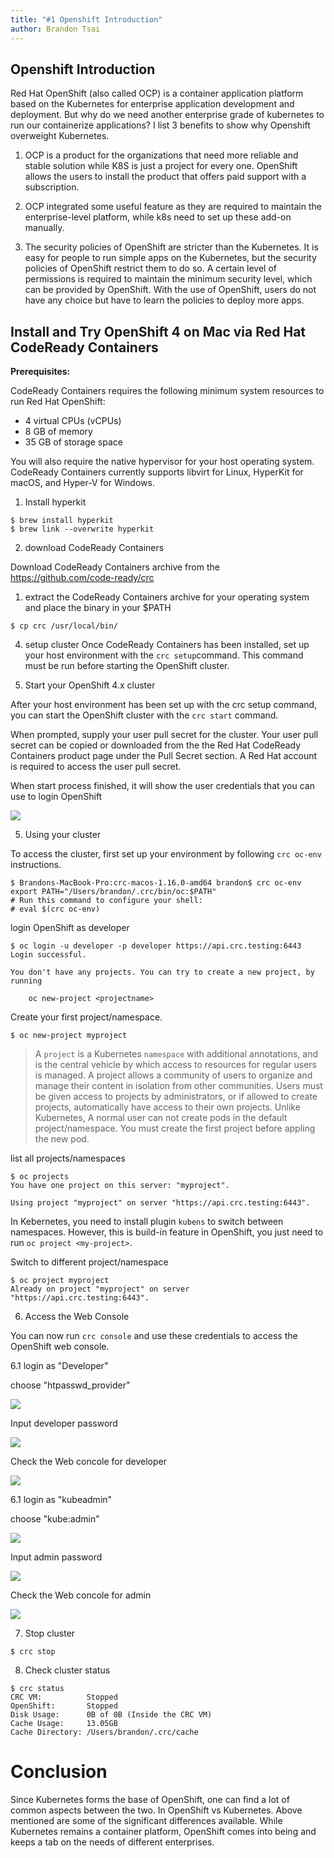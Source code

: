 ```yaml
---
title: "#1 Openshift Introduction"
author: Brandon Tsai
---
```


Openshift Introduction
---------------------

Red Hat OpenShift (also called OCP) is a container application platform based on the Kubernetes for enterprise application development and deployment. But why do we need another enterprise grade of kubernetes to run our containerize applications? I list 3 benefits to show why Openshift overweight Kubernetes.


1. OCP is a product for the organizations that need more reliable and stable solution while K8S is just a project for every one. OpenShift allows the users to install the product that offers paid support with a subscription.

2. OCP integrated some useful feature as they are required to maintain the enterprise-level platform, while k8s need to set up these add-on manually.

3. The security policies of OpenShift are stricter than the Kubernetes. It is easy for people to run simple apps on the Kubernetes, but the security policies of OpenShift restrict them to do so. A certain level of permissions is required to maintain the minimum security level, which can be provided by OpenShift. With the use of OpenShift, users do not have any choice but have to learn the policies to deploy more apps.



Install and Try OpenShift 4 on Mac via Red Hat CodeReady Containers
--------------------------------------------------------------------------


**Prerequisites:**

CodeReady Containers requires the following minimum system resources to run Red Hat OpenShift:

- 4 virtual CPUs (vCPUs)
- 8 GB of memory
- 35 GB of storage space

You will also require the native hypervisor for your host operating system.
CodeReady Containers currently supports libvirt for Linux, HyperKit for macOS, and Hyper-V for Windows.


1. Install hyperkit

```
$ brew install hyperkit
$ brew link --overwrite hyperkit
```

2. download CodeReady Containers

Download CodeReady Containers archive from the https://github.com/code-ready/crc

1. extract the CodeReady Containers archive for your operating system and place the binary in your $PATH

```
$ cp crc /usr/local/bin/
```

4. setup cluster
Once CodeReady Containers has been installed, set up your host environment with the `crc setup`command. This command must be run before starting the OpenShift cluster.


5. Start your OpenShift 4.x cluster

After your host environment has been set up with the crc setup command, you can start the OpenShift cluster with the `crc start` command.

When prompted, supply your user pull secret for the cluster. Your user pull secret can be copied or downloaded from the the Red Hat CodeReady Containers product page under the Pull Secret section. A Red Hat account is required to access the user pull secret.

When start process finished, it will show the user credentials that you can use to login OpenShift

![](https://lh3.googleusercontent.com/Cj8dsFgSD20czZbS0mQkgEWw5kYM4Uhx0th_Ox_NyUwlo_YMTl040P-4U4ZEkGPVxxbjEMj4VP9cPK8dNGgq2AC357PW-pgm2-Up2IUHjTkNu4GdiMJUhXszB7n2RKQZl124w3Lu8nAHR5D3QaxP0DIVyzbAenQFMwbHLWUENdwArjOq4elkSOvmtJfVuCmwHMvdO0-lxPtxdgIbt-kBNSp3cPKGcUu6h8rO6u22_zxQj5DvOQ6-ZfwS6N4uTSWxzO7Xq585zTrljyMuCcOAWrbjQBp3GvAF5z-PrXxhVbCdtfY_LsqeLXdC3ebqdof5cI3wXaEQpdyaeqw2Ln2AurL0mMQ3EakagWRO3kDKbD_pun1Pii5TBVKl6qPvmCA8z3Vjk3NHM3jB0j8nH86VaYpNxccKxw0BcSUQc84z_Yjgd8lH1YppqYYM4jKAaJlpSuJRaxDvk5Agr5_6bsW9A-5bcx0ZvabuHxIqgKRwVBwMuLjwHUhEqJTtKKXalasgTN3-Kz14TBAou7LRt3987J575mq1L6CqJV0YHkXalaz1bOIX7-vRFSNHGwzgGXC0xmwqrj8qrJXTk9Q1XK4In5n2YrXySEXojAXC0WLDkEphEEAe8wXKb6Pu2XfL4gpAML0V8Bhd7wUc9Bwk8P4rJNri4yfyfnYSo1YTzhgVPNF-5dBkvEkpcJ_bU1YjkQ=w2400-h238-no?authuser=0)


5. Using your cluster

To access the cluster, first set up your environment by following `crc oc-env` instructions.

```
$ Brandons-MacBook-Pro:crc-macos-1.16.0-amd64 brandon$ crc oc-env
export PATH="/Users/brandon/.crc/bin/oc:$PATH"
# Run this command to configure your shell:
# eval $(crc oc-env)
```

login OpenShift as developer

```
$ oc login -u developer -p developer https://api.crc.testing:6443
Login successful.

You don't have any projects. You can try to create a new project, by running

    oc new-project <projectname>
```


Create your first project/namespace.

```
$ oc new-project myproject
```

> A `project` is a Kubernetes `namespace` with additional annotations, and is the central vehicle by which access to resources for regular users is managed. A project allows a community of users to organize and manage their content in isolation from other communities. Users must be given access to projects by administrators, or if allowed to create projects, automatically have access to their own projects.
> Unlike Kubernetes, A normal user can not create pods in the default project/namespace. You must create the first project before appling the new pod.


list all projects/namespaces

```
$ oc projects
You have one project on this server: "myproject".

Using project "myproject" on server "https://api.crc.testing:6443".
```

In Kebernetes, you need to install plugin `kubens` to switch between namespaces. However, this is build-in feature in OpenShift, you just need to run `oc project <my-project>`.


Switch to different project/namespace

```
$ oc project myproject
Already on project "myproject" on server "https://api.crc.testing:6443".
```


6. Access the Web Console

You can now run `crc console` and use these credentials to access the OpenShift web console.

6.1 login as "Developer"

choose "htpasswd_provider"

![](https://lh3.googleusercontent.com/QT2Ubxy_cJVaisklaAcnqavWNQ7e7BWIw4uizE5QMjwQkIV_3Ny82U5gE27hDNDy3UKJixkbTgNgBcmxgtLHbhJ2g1rtYgN1RysmJamORA8T5ZRhGtNwF_JW0dfz3bzZjjblpKrMkYjdcmvXt90qu_nRDhd5ItqWiqr8jWWoTO02sOWf2Wrm7t-rKHT2WdWJE448-CJ7hax8GkmwMcTB8iKPDkfRxVWzycXRmEHTI1veBudfMTWpnULYtmO-1h3Ofk41xX7Ojuu0J63IKue3bIOUNaTqRliZK3zHqBnS6u28misoNfGYk49ozlLTXJx4yk-7MDwBHnBLSBrON8txVW4QstW8WGK4AF-O-mh7sNdVeiWDXxHJNPCQGXQ4LIbiU2RfMWaIZB0LNYx9DqQ8Djfpdcn7dQQbJmLe0aQuFfcPV_7HEMAJdj6IEQpTJGb6v_nMXgExnei6nd6lxZm7_TWeVWv-BGimABa9nwWCf-6aBe372YCxOpXlrNNsExerJnb5MRInT-o3dm3Iy3_pF6UY0x8PPiLMcNLwhMV-i00z2OkDPKzqv1ngR9I-zua6D8LyjsswOgnjqPWF4_0DuEn3zBLc8hjQzTTZen-p3eNLvX5dvZas2UfNYVkHsN_VeGJS1RgpzwigrPbDN17ERgRg7kJiXsux9Y9Chb5fKQHMTFsToH1KIewMyhEbhQ=w2208-h998-no?authuser=0)

Input developer password

![](https://lh3.googleusercontent.com/vQkCt_eXPfKrQi2qKCUou8jAodjfkCGyhPGQCDZpM1kweuwwbiGpYQewcF_fO_YT6SbH1ZAFBHqGvnc61zSSOj2k1LbcIp9Q6FKAV3JIfBsg5aGsSonJSrFoKirjYusSYMC0CTrezpZqXKXjM9VJcad0H_HyWosS-0neuxYH0UtHsJ-j8RGW3YGW_XGQO4OUJoXYaXM8hjOLShUsCnfhL6KSdMFiXpfqHQ2yUzbTg6xHOC4hK6Upj8mKpltK6dAETay8jkwamF3cWUgNg4d1qdeIMT6WHkRS-XxmNWLc2_CMvPB2mEvrCugNrcK0LWPSPiTEGea-GvlBR0CgJZdUN23KewBIcME-5xFxC6CT_VGgIb2dH4SKf09bYNQ9qkuNO69Nd3HBMXes2ep5cyIy_Pk-uhArGb_TQHnob2DmdoC-RQv6C45KXDaxcf7Q8dczlkJ3a-Vb90sGU0kqveXf0EEt-t5mnaTNj37a-v63qWl95obTmLlATmSVxpg6bS8CmjUca-Y-dRXaPWy4bhDIbBa3pMLjzCQhSHhrAJkEcCYu_DWcdWjoWA6hxM3nOyqu94ek25VoWP88w1_WSd7n5c_1Mq2eR9QH_L3Pi5IzBFvSyBBo2ZqPMtMa35-ZjvJiCRZtgtHA-EyIbkX26DcOd-CXjCJJtdbzI2pDgYQRufh3Z7S5ji_FYpSvmFGOew=w2146-h1104-no?authuser=0)


Check the Web concole for developer

![](https://lh3.googleusercontent.com/somhA2CDnW9xAk_U_f5EtGRBoeAWZu8mimH6pMzQfCFzpBRAJLYErWEhd0BfFfYNgQMGOauik1Hd7F6QJPuSjbGtET1nzUd9OCCBQfKJnYcN22wS1n4fS_qWN20tFcoDugNZFuG6JaNqNcPN_gGyGAwlxb7x6sjbyqGBlTf4Ra5XmypJEsILodt4aV4kLjGffH1GdmFQkkc2ewGzyASxcHbqxXdqyw6S7pmOo5_2lOw0fEdfLoMKerW5l1JTRvWeOZFto7JCWjug_mnCRS-jYyO9R8w0X_mPmuhqx7JqcpA5OWzomK2bUod0vTYFXnmVTngRCcWo3Rsf1voRmwd6wixRtZN70JnQ5h8fFd87utQXaqqc89W3eiZciORHp_wGvH2DXKsTj8h3e2MWceDTqQP6PClDzH5m2oGoFw3TwwHT3-_aoNirFnE0srJdo94FG9OJBxSfjx7APWl5_oHiJw5c96ZqBJiBZkmMcC_27iN8V4YAT9rYi2ev2uhpvYWVvcBC5KzkHEzPvtju2MvpqF8VvEwqu7UXQ8wE-2hmv6g9VAsdsPbstpl1NQd6joQLivElFurC_tvEFSAjY-LzV-mNDqFynuZjoV7Xq6b2-qGo1JqKSilOVhtsCXXolZfOPaWEbsYtbE0Mz0J0w1kF5edSwKdcc6zl0A8OnZYc2pPVLoOrbei9cLr28u1ROw=w2858-h1406-no?authuser=0)



6.1 login as "kubeadmin"

choose "kube:admin"

![](https://lh3.googleusercontent.com/lI-VTKyem3h253ZFPvqh7kdQCTjO3lxPwT4FSoj1FgsakVWpfvmI8taBv-zA1GB76hJLWWH3x9mRw__ZrZT9j0uLGlIH0Rs8rzfmZR3XHfk87SSFZspERhYYIwXceo3W2rqcFmvmuOdW45tl5cyzH7ta2A61ELpVv5sUraGcY2G46g5Bq_dfw1ZNgsDBcpSExjqS_SPx08xKojlSzM-uMHUr_-XxA9BNUtX24InW8ugCEbYJKdumYpMoBC6arzZ9rpvtu_CLK9yLVPO-hBd74C5WfsT9z2ljYPVbZ3XMYkfHNs4Kd6YAt4BfH15WzGRRDBHNdnma-pbw2Aycov49CE01hbC-6vyaLaadjt9gcVs_vQ6Kc9W44bODi3bLz2yO_YM1E-EPMFAywD-pJhCSo1R8W7CZdkKy5S0TBpDYVIWEmdvT0Diufyvb66bH3Orz-B2hhC8N6oGLIgb7gGAoJH9h-llUspGTi7V0yfOEONNDxoVoW_szzTbaJ3JPkDPAzJ4bF-k-rR7esUbCx-FnL8UDqXUKr2sM_bYv1O30o_fAwVwB55WCVRDV-Nb8jS_zg48awaOGPKvwpPw4NTbsUlSvGBC0ZdJGbJbj3uXyXmzkhJ_hNyqMBnNVgLIe1JB5x1Qc-b9XKQsYgRBcZAiDzOqBxPaaimeN2Idx5j4VdvpgD732OTNmXOYQKjYXMQ=w2208-h998-no?authuser=0)

Input admin password

![](https://lh3.googleusercontent.com/REMQYQhvgkfH_TmDNmlueaOz0TKFz1VTVpwC_eAKJYZuod92R5GJbHFBcekII1gLClzZ9lgA7SAZkQZ5U6wFBhyIHLpsAMIs0wzdP98tb0iGTCz_iPEgYo58mhsSLtzixLI57hq8prCE3kk5rznWztBzHVL2K-q_5qP7Z6BFQae2rqCDMEgrQ_awd-S81EmmmHXqVYX5-QeizHKP6_4fOqJJOT7Kkc9Ce3sh8SWxItwJE2TE7KZEybjlZ86c9ilvnPs07hLvCEg5REi9jSfx2Sf8mN6t35xYseNzqfi6h_ShF3IJbGC4M8uUvDHNTkLIDjQL00fYscW32u4WroKl5bM9q_gH-kffqIi0TknRvMtZ2Je13nNuc5VfgH7BzEiQJ8jt22N7EbJHy3Cim9cyjQMI2vwgonr64BMWPy0OPfE-ilHZ00Dna1iWiY_Tt4Q9ZCS1di7rOhARvU3DG0WspldJHSpuJU_vpTuJyKehAkhAqec9u4FqHAc32GejA5IgECvvVf0XfWUVKLZPrIyCTYGXZbwGYdjQDBT1ly3vZRIHDrtaR71lizQuuEz4e_mll2EJWPpDoSGHZ0aoGcB7z_zYlnal7e4uOe2E_D9HogWOXGR9-WfJnWZeFj-lHzbIClECdOeNFPDIwwpmEnhHwrIQat8JBIysiFJmzJDFatyEwO1xyQ-X_FBU_yYqmA=w711-h367-no?authuser=0)


Check the Web concole for admin

![](https://lh3.googleusercontent.com/RArp4lUsRydUzHyHFID3H-UuOd057k0CdWbHxPK8DvWpQXIgFiZ69FY5m13vRCxI0xcIS6MDQ_JfGDNxbb59Y--KWfkLUC_SDNqunAdNQE95jg89XIR6hplsmCRAG6YZyewugF34Ysb9l3cmntbHxjuXcX4GJO2Y9916DTN8-LXLJ81CpuFJZSOqRLYMLiB9F0RZZHYbdkX4j3KQX4BNKoqJFJ5E8_9ZC85ssV1gaWPapMRbKpVcG3HGoVIeBc2Rd6IMqG1pX6vE_2x_Tykw_4y1NCQoFW3ucD_89GrcxC_YMm7DqonAULLPFE-BFL4RKh-zAf3FGMEd_FQKRJvSkisBjHgGdUbA-m0lfwNiJpu3Ig3TL19PX1oIryEn9zuAkF_PWX7OKQXUrtbNHmR1WjveG8y9B4GpmPfcd_ktUnPIEOkY71lrIULjWqA7pi9lht4SARdiuGgNAvPvUunqkZLI7WaYWLCNnX3vGJFJRjWctV1U9usi-2xhejfIEz_PvMWs53K9Hb-KtmZ6dUFC_pSNP3TRB7M_okPMpSairyvII5gIGEm-pDdDsWH60Fsbzj12b42NfVg2TBVr9Hs3L0iaTwbNBsMWRG_3u3G-tnVRc2HefPRpDfJAwe98WDdQxZtDaf-XEXMu-lXOiM1mCVU6ekNR6sSJVE2MQ_LnjHTKgMOjg_FhQGCeEUOnnQ=w2872-h1558-no?authuser=0)


7. Stop cluster

```
$ crc stop
```

8. Check cluster status

```
$ crc status
CRC VM:          Stopped
OpenShift:       Stopped
Disk Usage:      0B of 0B (Inside the CRC VM)
Cache Usage:     13.05GB
Cache Directory: /Users/brandon/.crc/cache
```


Conclusion
==========

Since Kubernetes forms the base of OpenShift, one can find a lot of common aspects between the two. In OpenShift vs Kubernetes. Above mentioned are some of the significant differences available. While Kubernetes remains a container platform, OpenShift comes into being and keeps a tab on the needs of different enterprises.